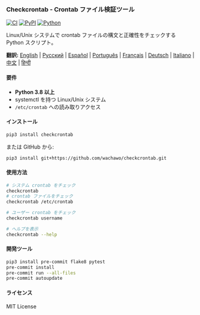 ### Checkcrontab - Crontab ファイル検証ツール

[![CI](https://github.com/wachawo/checkcrontab/actions/workflows/ci.yml/badge.svg)](https://github.com/wachawo/checkcrontab/actions/workflows/ci.yml)
[![PyPI](https://img.shields.io/pypi/v/checkcrontab.svg)](https://pypi.org/project/checkcrontab/)
[![Python](https://img.shields.io/pypi/pyversions/checkcrontab.svg)](https://pypi.org/project/checkcrontab/)

Linux/Unix システムで crontab ファイルの構文と正確性をチェックする Python スクリプト。

**翻訳:** [English](../README.md) | [Русский](README_RU.md) | [Español](README_ES.md) | [Português](README_PT.md) | [Français](README_FR.md) | [Deutsch](README_DE.md) | [Italiano](README_IT.md) | [中文](README_ZH.md) | [हिन्दी](README_HI.md)

#### 要件

- **Python 3.8 以上**
- systemctl を持つ Linux/Unix システム
- `/etc/crontab` への読み取りアクセス

#### インストール

```bash
pip3 install checkcrontab
```

または GitHub から:

```bash
pip3 install git+https://github.com/wachawo/checkcrontab.git
```

#### 使用方法

```bash
# システム crontab をチェック
checkcrontab
# crontab ファイルをチェック
checkcrontab /etc/crontab

# ユーザー crontab をチェック
checkcrontab username

# ヘルプを表示
checkcrontab --help
```

#### 開発ツール

```bash
pip3 install pre-commit flake8 pytest
pre-commit install
pre-commit run --all-files
pre-commit autoupdate
```

#### ライセンス

MIT License
